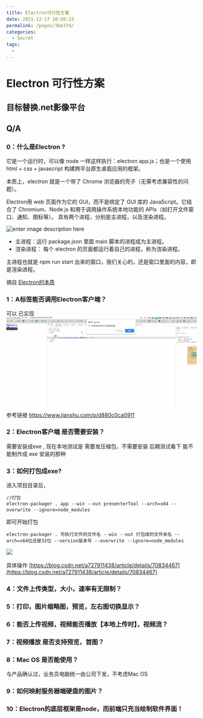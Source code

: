 ```yaml
---
title: Electron可行性方案
date: 2021-12-17 10:50:23
permalink: /pages/3be37d/
categories:
  - Secret
tags:
  - 
---
```



# Electron 可行性方案

## 目标替换.net影像平台

## Q/A

  
### 0：什么是Electron ?
它是一个运行时，可以像 node 一样这样执行：electron app.js；也是一个使用 html + css + javascript 构建跨平台原生桌面应用的框架。

本质上，electron 就是一个带了 Chrome 浏览器的壳子（无需考虑兼容性的问题）。

Electron用 web 页面作为它的 GUI，而不是绑定了 GUI 库的 JavaScript。它结合了 Chromium、Node.js 和用于调用操作系统本地功能的 APIs（如打开文件窗口、通知、图标等）。
具有两个进程，分别是主进程，以及渲染进程。

![enter image description here](https://i.loli.net/2019/03/05/5c7de7c296bdd.png)
-   主进程：运行 package.json 里面 main 脚本的进程成为主进程。
-   渲染进程： 每个 electron 的页面都运行着自己的进程，称为渲染进程。

主进程也就是 npm run start 出来的窗口，我们关心的，还是窗口里面的内容，即是渲染进程。

摘自  [Electron的本质](https://segmentfault.com/a/1190000007503495)


### 1：A标签能否调用Electron客户端？
可以 已实现
 ![enter image description here](https://github.com/zhoupeihuang/markdownPic/blob/master/electron.gif?raw=true)
参考链接 https://www.jianshu.com/p/d880c0ca0911

### 2：Electron客户端 是否需要安装？
需要安装成exe  , 现在本地测试是 需要发压缩包，不需要安装
后期测试看下 能不能制作成 exe 安装的那种



### 3：如何打包成exe?

进入项目目录后，
```
//打包
electron-packager . app --win --out presenterTool --arch=x64 --overwrite --ignore=node_modules 
```


即可开始打包
```
electron-packager . 可执行文件的文件名 --win --out 打包成的文件夹名 --arch=x64位还是32位 --version版本号 --overwrite --ignore=node_modules  
```


![](https://img-blog.csdn.net/20170427005337576?watermark/2/text/aHR0cDovL2Jsb2cuY3Nkbi5uZXQvYTcyNzkxMTQzOA==/font/5a6L5L2T/fontsize/400/fill/I0JBQkFCMA==/dissolve/70/gravity/SouthEast)

具体操作 [https://blog.csdn.net/a727911438/article/details/70834467](https://blog.csdn.net/a727911438/article/details/70834467)

### 4：文件上传类型，大小，速率有无限制？


### 5：打印，图片缩略图，预览，左右图切换显示？


### 6：能否上传视频，视频能否播放【本地上传时】，视频流？


### 7：视频播放 是否支持预览，首图？


### 8：Mac OS 是否能使用？

与产品确认过，业务员电脑统一由公司下发，不考虑Mac OS
### 9：如何映射服务器端硬盘的图片？


 
### 10：Electron的底层框架是node，而前端只充当绘制软件界面！
































 


<!--stackedit_data:
eyJoaXN0b3J5IjpbLTEzNTAzNzczM119
-->